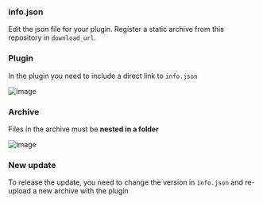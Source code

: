 ### info.json

Edit the json file for your plugin. Register a static archive from this repository in `download_url`.

### Plugin

In the plugin you need to include a direct link to `info.json`

![image](https://github.com/user-attachments/assets/f6e70daa-d6ad-45bd-a0f2-9049dbad1c4b)


### Archive

Files in the archive must be **nested in a folder**

![image](https://github.com/user-attachments/assets/ce8231fa-1ad8-4064-b24a-054a3d1f5b7c)

### New update

To release the update, you need to change the version in `info.json` and re-upload a new archive with the plugin
